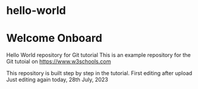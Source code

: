 # hello-world
# Welcome Onboard
Hello World repository for Git tutorial
This is an example repository for the Git tutoial on https://www.w3schools.com

This repository is built step by step in the tutorial.
First editing after upload
Just editing again today, 28th July, 2023
